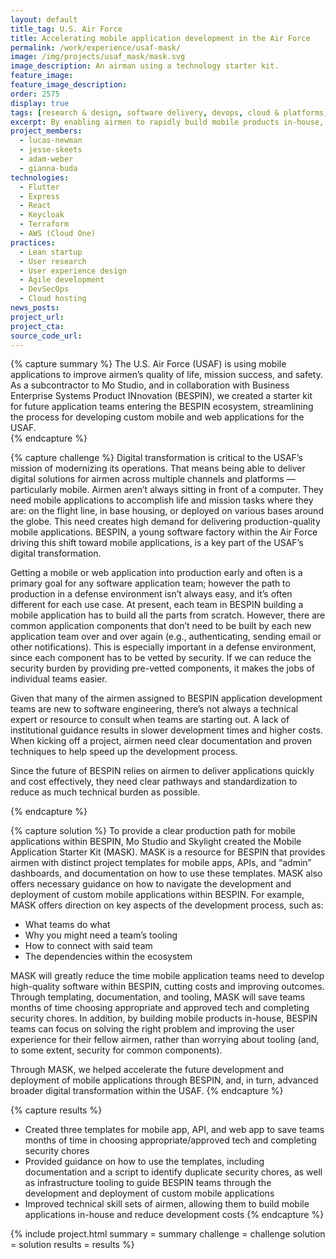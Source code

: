 ```yaml
---
layout: default
title_tag: U.S. Air Force
title: Accelerating mobile application development in the Air Force
permalink: /work/experience/usaf-mask/
image: /img/projects/usaf_mask/mask.svg
image_description: An airman using a technology starter kit.
feature_image: 
feature_image_description:
order: 2575
display: true
tags: [research & design, software delivery, devops, cloud & platforms, security & privacy, defense, air force, lucas newman, jesse skeets, adam weber, gianna buda]
excerpt: By enabling airmen to rapidly build mobile products in-house, the U.S. Air Force can accelerate the delivery of mission value, reduce application development costs, and grow the skill sets of its force.
project_members:
  - lucas-newman
  - jesse-skeets
  - adam-weber
  - gianna-buda
technologies:
  - Flutter
  - Express
  - React
  - Keycloak
  - Terraform
  - AWS (Cloud One)
practices:
  - Lean startup
  - User research
  - User experience design
  - Agile development
  - DevSecOps
  - Cloud hosting
news_posts:
project_url:
project_cta:
source_code_url:
---
```


{% capture summary %}
The U.S. Air Force (USAF) is using mobile applications to improve airmen’s quality of life, mission success, and safety. As a subcontractor to Mo Studio, and in collaboration with Business Enterprise Systems Product INnovation (BESPIN), we created a starter kit for future application teams entering the BESPIN ecosystem, streamlining the process for developing custom mobile and web applications for the USAF.  
{% endcapture %}

{% capture challenge %}
Digital transformation is critical to the USAF’s mission of modernizing its operations. That means being able to deliver digital solutions for airmen across multiple channels and platforms — particularly mobile. Airmen aren’t always sitting in front of a computer. They need mobile applications to accomplish life and mission tasks where they are: on the flight line, in base housing, or deployed on various bases around the globe. This need creates high demand for delivering production-quality mobile applications. BESPIN, a young software factory within the Air Force driving this shift toward mobile applications, is a key part of the USAF’s digital transformation. 

Getting a mobile or web application into production early and often is a primary goal for any software application team; however the path to production in a defense environment isn’t always easy, and it’s often different for each use case. At present, each team in BESPIN building a mobile application has to build all the parts from scratch. However, there are common application components that don’t need to be built by each new application team over and over again (e.g., authenticating, sending email or other notifications). This is especially important in a defense environment, since each component has to be vetted by security. If we can reduce the security burden by providing pre-vetted components, it makes the jobs of individual teams easier. 

Given that many of the airmen assigned to BESPIN application development teams are new to software engineering, 
there’s not always a technical expert or resource to consult when teams are starting out. 
A lack of institutional guidance results in slower development times and higher costs. 
When kicking off a project, airmen need clear documentation and proven techniques to help speed up the development process.

Since the future of BESPIN relies on airmen to deliver applications quickly and cost effectively, 
they need clear pathways and standardization to reduce as much technical burden as possible.

{% endcapture %}

{% capture solution %}
To provide a clear production path for mobile applications within BESPIN, Mo Studio and Skylight created the Mobile Application Starter Kit (MASK). MASK is a resource for BESPIN that provides airmen with distinct project templates for mobile apps, APIs, and “admin” dashboards, and documentation on how to use these templates. MASK also offers necessary guidance on how to navigate the development and deployment of custom mobile applications within BESPIN. For example, MASK offers direction on key aspects of the development process, such as:
- What teams do what 
- Why you might need a team’s tooling 
- How to connect with said team
- The dependencies within the ecosystem

MASK will greatly reduce the time mobile application teams need to develop high-quality software within BESPIN, cutting costs and improving outcomes. Through templating, documentation, and tooling, MASK will save teams months of time choosing appropriate and approved tech and completing security chores. In addition, by building mobile products in-house, BESPIN teams can focus on solving the right problem and improving the user experience for their fellow airmen, rather than worrying about tooling (and, to some extent, security for common components).  

Through MASK, we helped accelerate the future development and deployment of mobile applications through BESPIN, and, in turn, advanced broader digital transformation within the USAF.
{% endcapture %}

{% capture results %}
- Created three templates for mobile app, API, and web app to save teams months of time in choosing appropriate/approved tech and completing security chores
- Provided guidance on how to use the templates, including documentation and a script to identify duplicate security chores, as well as infrastructure tooling to guide BESPIN teams through the development and deployment of custom mobile applications
- Improved technical skill sets of airmen, allowing them to build mobile applications in-house and reduce development costs
{% endcapture %}

{% include project.html
  summary = summary
  challenge = challenge
  solution = solution
  results = results
%}
